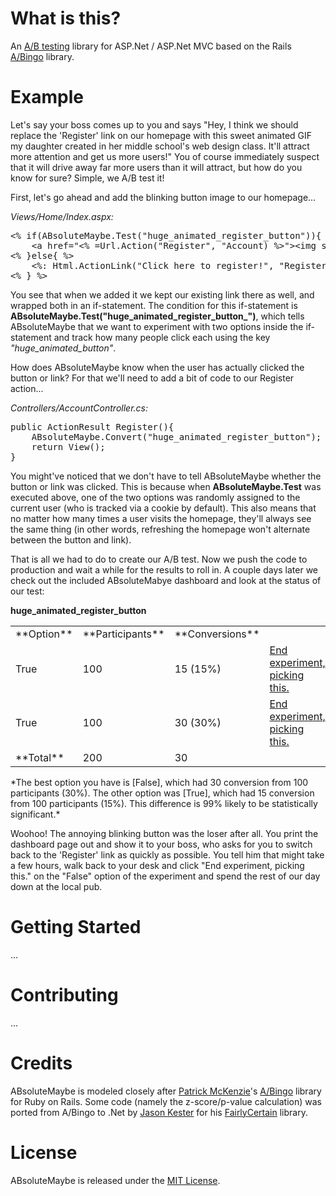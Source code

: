 # What is this?
An [A/B testing](http://en.wikipedia.org/wiki/A/B_testing) library for ASP.Net / ASP.Net MVC based on the Rails [A/Bingo](http://www.bingocardcreator.com/abingo) library.

# Example
Let's say your boss comes up to you and says "Hey, I think we should replace the 'Register' link on our homepage with this sweet animated GIF my daughter created in her middle school's web design class. It'll attract more attention and get us more users!" You of course immediately suspect that it will drive away far more users than it will attract, but how do you know for sure? Simple, we A/B test it!

First, let's go ahead and add the blinking button image to our homepage...

*Views/Home/Index.aspx:*
<pre>
&lt;% if(ABsoluteMaybe.Test("huge_animated_register_button")){ %&gt;
	&lt;a href="&lt;% =Url.Action("Register", "Account) %&gt;"&gt;&lt;img src="/Content/HuuuuugeAnimatedRegisterButton.gif" /&gt;&lt;/a&gt;
&lt;% }else{ %&gt;
	&lt;%: Html.ActionLink("Click here to register!", "Register", "Account") %&gt;
&lt;% } %&gt;
</pre>

You see that when we added it we kept our existing link there as well, and wrapped both in an if-statement. The condition for this if-statement is **ABsoluteMaybe.Test("huge_animated_register_button_")**, which tells ABsoluteMaybe that we want to experiment with two options inside the if-statement and track how many people click each using the key *"huge_animated_button"*.

How does ABsoluteMaybe know when the user has actually clicked the button or link? For that we'll need to add a bit of code to our Register action...

*Controllers/AccountController.cs:*
<pre>
public ActionResult Register(){
	ABsoluteMaybe.Convert("huge_animated_register_button");
	return View();
}
</pre>

You might've noticed that we don't have to tell ABsoluteMaybe whether the button or link was clicked. This is because when **ABsoluteMaybe.Test** was executed above, one of the two options was randomly assigned to the current user (who is tracked via a cookie by default). This also means that no matter how many times a user visits the homepage, they'll always see the same thing (in other words, refreshing the homepage won't alternate between the button and link).

That is all we had to do to create our A/B test. Now we push the code to production and wait a while for the results to roll in. A couple days later we check out the included ABsoluteMabye dashboard and look at the status of our test:

**huge_animated_register_button**
<table>
	<tr>
		<td>**Option**</td>
		<td>**Participants**</td>
		<td>**Conversions**</td>
		<td> </td>
	</tr>
	<tr>
		<td>True</td>
		<td>100</td>
		<td>15 (15%)</td>
		<td><u>End experiment, picking this.</u></td>
	</tr>
	<tr>
		<td>True</td>
		<td>100</td>
		<td>30 (30%)</td>
		<td><u>End experiment, picking this.</u></td>
	</tr>
	<tr>
		<td>**Total**</td>
		<td>200</td>
		<td>30</td>
		<td> </td>
	</tr>
</table>
*The best option you have is [False], which had 30 conversion from 100 participants (30%). The other option was [True], which had 15 conversion from 100 participants (15%). This difference is 99% likely to be statistically significant.*

Woohoo! The annoying blinking button was the loser after all. You print the dashboard page out and show it to your boss, who asks for you to switch back to the 'Register' link as quickly as possible. You tell him that might take a few hours, walk back to your desk and click "End experiment, picking this." on the "False" option of the experiment and spend the rest of our day down at the local pub.

# Getting Started
...

# Contributing
...

# Credits
ABsoluteMaybe is modeled closely after [Patrick McKenzie](http://twitter.com/patio11)'s [A/Bingo](http://www.bingocardcreator.com/abingo) library for Ruby on Rails. Some code (namely the z-score/p-value calculation) was ported from A/Bingo to .Net by [Jason Kester](http://twitter.com/#!/jasonkester) for his [FairlyCertain](http://www.fairtutor.com/fairlycertain/) library.

# License
ABsoluteMaybe is released under the [MIT License](http://en.wikipedia.org/wiki/MIT_License).